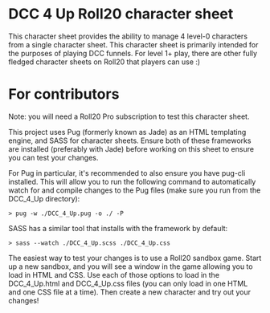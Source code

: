 # DCC 4 Up Roll20 character sheet
This character sheet provides the ability to manage 4 level-0 characters from a single character sheet.  This character sheet is primarily intended for the purposes of playing DCC funnels.  For level 1+ play, there are other fully fledged character sheets on Roll20 that players can use :)

# For contributors
Note: you will need a Roll20 Pro subscription to test this character sheet.

This project uses Pug (formerly known as Jade) as an HTML templating engine, and SASS for character sheets.  Ensure both of these frameworks are installed (preferably with Jade) before working on this sheet to ensure you can test your changes.

For Pug in particular, it's recommended to also ensure you have pug-cli installed.  This will allow you to run the following command to automatically watch for and compile changes to the Pug files (make sure you run from the DCC_4_Up directory):

```
> pug -w ./DCC_4_Up.pug -o ./ -P
```

SASS has a similar tool that installs with the framework by default:

```
> sass --watch ./DCC_4_Up.scss ./DCC_4_Up.css
```

The easiest way to test your changes is to use a Roll20 sandbox game.  Start up a new sandbox, and you will see a window in the game allowing you to load in HTML and CSS.  Use each of those options to load in the DCC_4_Up.html and DCC_4_Up.css files (you can only load in one HTML and one CSS file at a time).  Then create a new character and try out your changes!